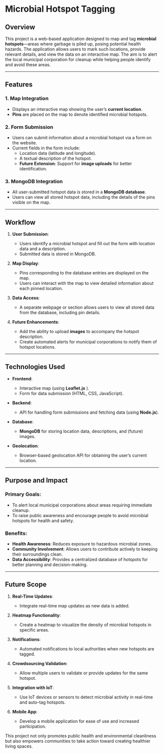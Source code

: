 # Microbial Hotspot Tagging  

## **Overview**  
This project is a web-based application designed to map and tag **microbial hotspots**—areas where garbage is piled up, posing potential health hazards. The application allows users to mark such locations, provide relevant details, and view the data on an interactive map. The aim is to alert the local municipal corporation for cleanup while helping people identify and avoid these areas.  

---

## **Features**  

### 1. **Map Integration**  
- Displays an interactive map showing the user’s **current location**.  
- **Pins** are placed on the map to denote identified microbial hotspots.  

### 2. **Form Submission**  
- Users can submit information about a microbial hotspot via a form on the website.  
- Current fields in the form include:  
  - Location data (latitude and longitude).  
  - A textual description of the hotspot.  
  - **Future Extension**: Support for **image uploads** for better identification.  

### 3. **MongoDB Integration**  
- All user-submitted hotspot data is stored in a **MongoDB database**.  
- Users can view all stored hotspot data, including the details of the pins visible on the map.  

---

## **Workflow**  

1. **User Submission**:  
   - Users identify a microbial hotspot and fill out the form with location data and a description.  
   - Submitted data is stored in MongoDB.  

2. **Map Display**:  
   - Pins corresponding to the database entries are displayed on the map.  
   - Users can interact with the map to view detailed information about each pinned location.  

3. **Data Access**:  
   - A separate webpage or section allows users to view all stored data from the database, including pin details.  

4. **Future Enhancements**:  
   - Add the ability to upload **images** to accompany the hotspot description.  
   - Create automated alerts for municipal corporations to notify them of hotspot locations.  

---

## **Technologies Used**  

- **Frontend**:  
  - Interactive map (using **Leaflet.js** ).  
  - Form for data submission (HTML, CSS, JavaScript).  

- **Backend**:  
  - API for handling form submissions and fetching data (using **Node.js**).  

- **Database**:  
  - **MongoDB** for storing location data, descriptions, and (future) images.  

- **Geolocation**:  
  - Browser-based geolocation API for obtaining the user’s current location.  

---

## **Purpose and Impact**  

### **Primary Goals**:  
- To alert local municipal corporations about areas requiring immediate cleanup.  
- To raise public awareness and encourage people to avoid microbial hotspots for health and safety.  

### **Benefits**:  
- **Health Awareness**: Reduces exposure to hazardous microbial zones.  
- **Community Involvement**: Allows users to contribute actively to keeping their surroundings clean.  
- **Data Accessibility**: Provides a centralized database of hotspots for better planning and decision-making.  

---

## **Future Scope**  

1. **Real-Time Updates**:  
   - Integrate real-time map updates as new data is added.  

2. **Heatmap Functionality**:  
   - Create a heatmap to visualize the density of microbial hotspots in specific areas.  

3. **Notifications**:  
   - Automated notifications to local authorities when new hotspots are tagged.  

4. **Crowdsourcing Validation**:  
   - Allow multiple users to validate or provide updates for the same hotspot.  

5. **Integration with IoT**:  
   - Use IoT devices or sensors to detect microbial activity in real-time and auto-tag hotspots.  

6. **Mobile App**:  
   - Develop a mobile application for ease of use and increased participation.  

This project not only promotes public health and environmental cleanliness but also empowers communities to take action toward creating healthier living spaces.